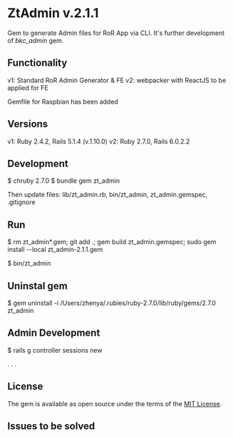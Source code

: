 # ZtAdmin v.2.1.1

Gem to generate Admin files for RoR App via CLI. It's further development of *bkc_admin* gem.

## Functionality

v1: Standard RoR Admin Generator & FE
v2: webpacker with ReactJS to be applied for FE

Gemfile for Raspbian has been added

## Versions

v1: Ruby 2.4.2, Rails 5.1.4  (v.1.10.0)
v2: Ruby 2.7.0, Rails 6.0.2.2

## Development

$ chruby 2.7.0
$ bundle gem zt_admin

Then update files:
  lib/zt_admin.rb, bin/zt_admin, zt_admin.gemspec, .gitignore

## Run

$ rm zt_admin*.gem; git add .; gem build zt_admin.gemspec; sudo gem install --local zt_admin-2.1.1.gem

$ bin/zt_admin

## Uninstal gem

$ gem uninstall -i /Users/zhenya/.rubies/ruby-2.7.0/lib/ruby/gems/2.7.0 zt_admin

## Admin Development

$ rails g controller sessions new

. . .

## License

The gem is available as open source under the terms of the [MIT License](http://opensource.org/licenses/MIT).

## Issues to be solved
